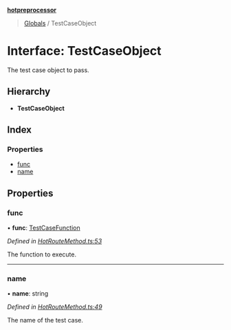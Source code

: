 **[hotpreprocessor](../README.md)**

> [Globals](../globals.md) / TestCaseObject

# Interface: TestCaseObject

The test case object to pass.

## Hierarchy

* **TestCaseObject**

## Index

### Properties

* [func](testcaseobject.md#func)
* [name](testcaseobject.md#name)

## Properties

### func

•  **func**: [TestCaseFunction](../globals.md#testcasefunction)

*Defined in [HotRouteMethod.ts:53](https://github.com/OurFreeLight/HotPreprocessor/blob/a28393c/src/HotRouteMethod.ts#L53)*

The function to execute.

___

### name

•  **name**: string

*Defined in [HotRouteMethod.ts:49](https://github.com/OurFreeLight/HotPreprocessor/blob/a28393c/src/HotRouteMethod.ts#L49)*

The name of the test case.
